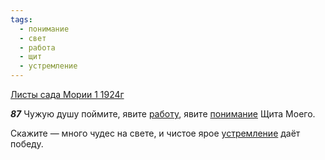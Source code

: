 ```yaml
---
tags:
  - понимание
  - свет
  - работа
  - щит
  - устремление
---
```


[Листы сада Мории 1 1924г](https://127.0.0.1:4002/agni/1924)

___87___
Чужую душу поймите, явите [работу](../../../tags/#работа), явите [понимание](../../../tags/#понимание) Щита Моего.   

Скажите — много чудес на свете, и чистое ярое [устремление](../../../tags/#устремление) даёт победу.   

